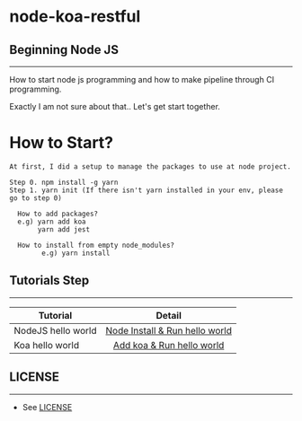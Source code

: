 # **node-koa-restful**

## **Beginning Node JS**

---
How to start node js programming and how to make pipeline through CI programming.

Exactly I am not sure about that.. Let's get start together.


# How to Start?

```
At first, I did a setup to manage the packages to use at node project.

Step 0. npm install -g yarn
Step 1. yarn init (If there isn't yarn installed in your env, please go to step 0)

  How to add packages?
  e.g) yarn add koa
       yarn add jest

  How to install from empty node_modules?
        e.g) yarn install
```

## Tutorials Step
---
| Tutorial        | Detail           |
| ------------- |:-------------:|
| NodeJS hello world| [Node Install & Run hello world](nodejs-helloworld)|
| Koa hello world | [Add koa & Run hello world](koa-helloworld)|


## LICENSE
---
* See [LICENSE](LICENSE)


[nodejs-helloworld]: https://github.com/hs1211/node-restful-sample/blob/master/1-hello-world-nodejs/README.md
[koa-helloworld]: https://github.com/hs1211/node-restful-sample/blob/master/1-hello-world-nodejs/README.md
